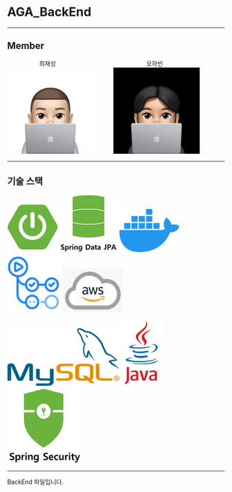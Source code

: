 # AGA_BackEnd

---

## Member

&nbsp;&emsp;&emsp;&emsp;&emsp;&emsp;최재성&emsp;&emsp;&emsp;&nbsp;&nbsp;&nbsp;&nbsp;&emsp;&emsp;&emsp;&emsp;&emsp;&emsp;&emsp;&emsp;&emsp;&emsp;&nbsp;&nbsp;&nbsp;오하빈<br>
<img src="img_1.png" width="200" height="200">&emsp;&emsp;&emsp;
<img src="img_2.png" width="200" height="200">

---

## 기술 스택

![img_3.png](img_3.png)
![img_4.png](img_4.png)
![img_5.png](img_5.png)
![img_6.png](img_6.png)
![img_7.png](img_7.png)

![img_8.png](img_8.png)
![img_9.png](img_9.png)
![img_11.png](img_11.png)



---


BackEnd 파일입니다.
